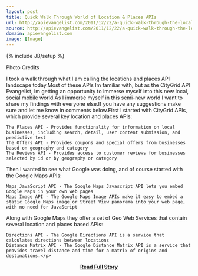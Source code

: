 ```yaml
---
layout: post
title: Quick Walk Through World of Location & Places APIs
url: http://apievangelist.com/2011/12/22/a-quick-walk-through-the-local-and-places-api-landscape/
source: http://apievangelist.com/2011/12/22/a-quick-walk-through-the-local-and-places-api-landscape/
domain: apievangelist.com
image: [Image]
---
```

{% include JB/setup %}<p>Photo Credits



I took a walk through what I am calling the locations and places API landscape today.Most of these APIs Im familiar with, but as the CityGrid API Evangelist, Im getting an opportunity to immerse myself into this new local, social mobile world.As I immerse myself in this semi-new world I want to share my findings with everyone else.If you have any suggestions make sure and let me know in comments below.First I started with CityGrid APIs, which provide several key location and places APIs:


	The Places API - Provides functionality for information on local businesses, including search, detail, user content submission, and predictive text
	The Offers API - Provides coupons and special offers from businesses based on geography and category
	The Reviews API - Provides access to customer reviews for businesses selected by id or by geography or category

Then I wanted to see what Google was doing, and of course started with the Google Maps APIs:


	Maps JavaScript API - The Google Maps Javascript API lets you embed Google Maps in your own web pages
	Maps Image API - The Google Maps Image APIs make it easy to embed a static Google Maps image or Street View panorama into your web page, with no need for JavaScript

Along with Google Maps they offer a set of Geo Web Services that contain several location and places based APIs:

	Directions API - The Google Directions API is a service that calculates directions between locations
	Distance Matrix API - The Google Distance Matrix API is a service that provides travel distance and time for a matrix of origins and destinations.</p>
<center><p><a href="http://apievangelist.com/2011/12/22/a-quick-walk-through-the-local-and-places-api-landscape/" style='padding:25px; font-sze:18px; font-weight: bold;'>Read Full Story</a></p></center>
